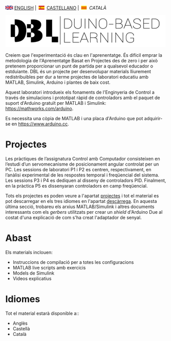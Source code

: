 <img src="en.png" alt="English"> [ENGLISH](index.md) | <img src="es.png" alt="Castellano"> [CASTELLANO](index_es.md) | <img src="ca.png" alt="Català"> *CATALÀ*

<img src="Logo1.png" alt="Logo DBL" width="500" height="100">

Creiem que l'experimentació és clau en l'aprenentatge. És difícil emprar la metodologia de l'Aprenentatge Basat en Projectes des de zero i per això pretenem proporcionar un punt de partida per a qualsevol educador o estduiante. DBL és un projecte per desenvolupar materials lliurement redistribuibles per dur a terme projectes de laboratori educatiu amb MATLAB, Simulink, Arduino i plantes de baix cost.

Aquest laboratori introdueix els fonaments de l'Enginyeria de Control a través de simulacions i prototipat ràpid de controladors amb el paquet de suport d'Arduino gratuït per MATLAB i Simulink: <https://mathworks.com/arduino>. 

Es necessita una còpia de MATLAB i una placa d'Arduino que pot adquirir-se en <https://www.arduino.cc>.

# Projectes

Les pràctiques de l’assignatura Control amb Computador consisteixen en l’estudi d’un servomecanisme
de posicionament angular controlat per un PC. Les sessions de laboratori P1 i P2 es centren,
respectivament, en l’anàlisi experimental de les respostes temporal i freqüencial del sistema. Les sessions P3 i P4 es dediquen al disseny de controladors PID. Finalment, en la pràctica P5 es dissenyaran controladors en camp freqüencial.

Tots els projectes es poden veure a l'apartat [projectes](projects.md) i tot el material es pot descarregar en els tres idiomes en l'apartat [descàrrega](download.md). En aquesta última secció, trobareu els arxius MATLAB/Simulink i altres documents interessants com els *gerbers* utilitzats per crear un *shield* d'Arduino Due al costat d'una explicació de com s'ha creat l'adaptador de senyal.

# Abast
Els materials inclouen:
<ul>
  <li>Instruccions de compilació per a totes les configuracions</li>
  <li>MATLAB live scripts amb exercicis</li>
  <li>Models de Simulink</li>
  <li>Videos explicatius</li>
</ul>

# Idiomes
Tot el material estarà disponible a::
<ul>
  <li>Anglès</li>
  <li>Castellà</li>
  <li>Català</li>
</ul>

